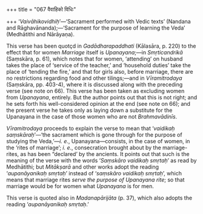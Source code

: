 +++
title = "067 वैवाहिको विधिः"

+++
‘*Vaivāhikovidhiḥ*’—‘Sacrament performed with Vedic texts’ (Nandana and
Rāghavānanda);—‘Sacrament for the purpose of learning the Veda’
(Medhātithi and Nārāyaṇa).

This verse has been quotçd in *Gadādharapaddhati* (Kālasāra, p. 220) to
the effect that for women *Marriage* itself is *Upanayana*;—in
*Smṛticandrikā* (Saṃskāra, p. 61), which notes that for women,
‘attending’ on husband takes the place of ‘service of the teacher,’ and
‘household duties’ take the place of ‘tending the fire,’ and that for
girls also, before marriage, there are no restrictions regarding food
and other tilings;—and in *Vīramitrodaya* (Saṃskāra, pp. 403-4), where
it is discussed along with the preceding verse (see note on 66). This
verse has been taken as excluding women from *Upanayana*, entirely. But
the author points out that this is not right; and he sets forth his
well-considered opinion at the end (see note on 66); and the present
verse he takes only as laying down a substitute for the Upanayana in the
case of those women who are not *Brahmavādinīs*.

*Vīramitrodaya* proceeds to explain the verse to mean that ‘*vaidikaḥ
saṃskāraḥ*’—‘the sacrament which is gone through for the purpose of
studying the Veda,’—*i. e*., Upanayana—consists, in the case of women,
in the ‘rites of marriage’; *i. e*., consecration brought about by the
marriage-rites, as has been “declared’ by the ancients. It points out
that such is the meaning of the verse with the words ‘*Saṃskāro vaidikaḥ
smṛtaḥ*’ as read by Medhātithi; but *Mitākṣarā* and other works adopt
the reading ‘*aupanāyanikaḥ smṛtaḥ*’ instead of ‘*saṃskāro vaidikaḥ
smṛtaḥ*’, which means that marriage rites *serve the purpose of
Upanayana rite*; so that marriage would be for women what *Upanayana* is
for men.

This verse is quoted also in *Madanapārijāta* (p. 37), which also adopts
the reading ‘*aupanāyanikaḥ smṛtaḥ*.’


